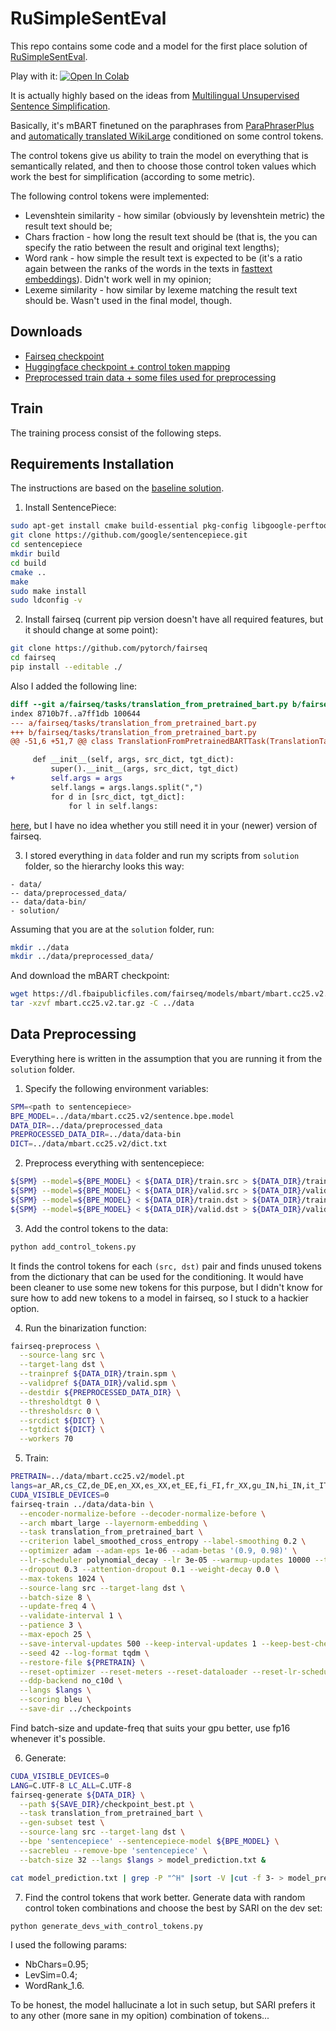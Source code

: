 # RuSimpleSentEval
This repo contains some code and a model for the first place solution of [RuSimpleSentEval](https://github.com/dialogue-evaluation/RuSimpleSentEval).

Play with it: [![Open In Colab](https://colab.research.google.com/assets/colab-badge.svg)](https://colab.research.google.com/drive/1izjYmxWYO6mTWt5XEQ06dV32yMjfKsML?usp=sharing#forceEdit=true&sandboxMode=true)

It is actually highly based on the ideas from [Multilingual Unsupervised Sentence Simplification](https://arxiv.org/abs/2005.00352).

Basically, it's mBART finetuned on the paraphrases from [ParaPhraserPlus](http://paraphraser.ru/download/) and [automatically translated WikiLarge](https://github.com/dialogue-evaluation/RuSimpleSentEval#данные) conditioned on some control tokens.

The control tokens give us ability to train the model on everything that is semantically related, and then to choose those control token values which work the best for simplification (according to some metric).

The following control tokens were implemented:
- Levenshtein similarity - how similar (obviously by levenshtein metric) the result text should be;
- Chars fraction - how long the result text should be (that is, the you can specify the ratio between the result and original text lengths);
- Word rank - how simple the result text is expected to be (it's a ratio again between the ranks of the words in the texts in [fasttext embeddings](http://docs.deeppavlov.ai/en/master/features/pretrained_vectors.html#id4)). Didn't work well in my opinion;
- Lexeme similarity - how similar by lexeme matching the result text should be. Wasn't used in the final model, though.

## Downloads
- [Fairseq checkpoint](https://drive.google.com/file/d/1eD55lwl0X1Bf2-hgXGi3-K7vmnngpDHr/view?usp=sharing)
- [Huggingface checkpoint + control token mapping](https://drive.google.com/file/d/1WfEq9Jfqi9sQQZXzDA3_MSHVmccbGgX-/view?usp=sharing)
- [Preprocessed train data + some files used for preprocessing](https://drive.google.com/file/d/17y_zS1N7agrDiSwZtnEPmPu8NzgJ2KPb/view?usp=sharing)

## Train
The training process consist of the following steps.

## Requirements Installation
The instructions are based on the [baseline solution](https://github.com/dialogue-evaluation/RuSimpleSentEval#базовое-решение).

1. Install SentencePiece:
```bash
sudo apt-get install cmake build-essential pkg-config libgoogle-perftools-dev
git clone https://github.com/google/sentencepiece.git 
cd sentencepiece
mkdir build
cd build
cmake ..
make
sudo make install
sudo ldconfig -v
```

2. Install fairseq (current pip version doesn't have all required features, but it should change at some point):
```bash
git clone https://github.com/pytorch/fairseq
cd fairseq
pip install --editable ./
```

Also I added the following line:
```diff
diff --git a/fairseq/tasks/translation_from_pretrained_bart.py b/fairseq/tasks/translation_from_pretrained_bart.py
index 8710b7f..a7ff1db 100644
--- a/fairseq/tasks/translation_from_pretrained_bart.py
+++ b/fairseq/tasks/translation_from_pretrained_bart.py
@@ -51,6 +51,7 @@ class TranslationFromPretrainedBARTTask(TranslationTask):

     def __init__(self, args, src_dict, tgt_dict):
         super().__init__(args, src_dict, tgt_dict)
+        self.args = args
         self.langs = args.langs.split(",")
         for d in [src_dict, tgt_dict]:
             for l in self.langs:
```
[here](https://github.com/pytorch/fairseq/blob/c2e8904b6072d8eddab362ac50b324e374b5951d/fairseq/tasks/translation_from_pretrained_bart.py#L54), but I have no idea whether you still need it in your (newer) version of fairseq.

3. I stored everything in `data` folder and run my scripts from `solution` folder, so the hierarchy looks this way:
```
- data/
-- data/preprocessed_data/
-- data/data-bin/
- solution/
```

Assuming that you are at the `solution` folder, run:
```bash
mkdir ../data
mkdir ../data/preprocessed_data/
```

And download the mBART checkpoint:
```bash 
wget https://dl.fbaipublicfiles.com/fairseq/models/mbart/mbart.cc25.v2.tar.gz
tar -xzvf mbart.cc25.v2.tar.gz -C ../data
```

## Data Preprocessing
Everything here is written in the assumption that you are running it from the `solution` folder.
1. Specify the following environment variables:
```bash
SPM=<path to sentencepiece>
BPE_MODEL=../data/mbart.cc25.v2/sentence.bpe.model
DATA_DIR=../data/preprocessed_data
PREPROCESSED_DATA_DIR=../data/data-bin
DICT=../data/mbart.cc25.v2/dict.txt
```

2. Preprocess everything with sentencepiece:
```bash
${SPM} --model=${BPE_MODEL} < ${DATA_DIR}/train.src > ${DATA_DIR}/train.spm.src &
${SPM} --model=${BPE_MODEL} < ${DATA_DIR}/valid.src > ${DATA_DIR}/valid.spm.src &
${SPM} --model=${BPE_MODEL} < ${DATA_DIR}/train.dst > ${DATA_DIR}/train.spm.dst &
${SPM} --model=${BPE_MODEL} < ${DATA_DIR}/valid.dst > ${DATA_DIR}/valid.spm.dst &
```

3. Add the control tokens to the data:
```bash
python add_control_tokens.py
```
It finds the control tokens for each `(src, dst)` pair and finds unused tokens from the dictionary that can be used for the conditioning. It would have been cleaner to use some new tokens for this purpose, but I didn't know for sure how to add new tokens to a model in fairseq, so I stuck to a hackier option.

4. Run the binarization function:
```bash
fairseq-preprocess \
  --source-lang src \
  --target-lang dst \
  --trainpref ${DATA_DIR}/train.spm \
  --validpref ${DATA_DIR}/valid.spm \
  --destdir ${PREPROCESSED_DATA_DIR} \
  --thresholdtgt 0 \
  --thresholdsrc 0 \
  --srcdict ${DICT} \
  --tgtdict ${DICT} \
  --workers 70
```

5. Train:
```bash
PRETRAIN=../data/mbart.cc25.v2/model.pt
langs=ar_AR,cs_CZ,de_DE,en_XX,es_XX,et_EE,fi_FI,fr_XX,gu_IN,hi_IN,it_IT,ja_XX,kk_KZ,ko_KR,lt_LT,lv_LV,my_MM,ne_NP,nl_XX,ro_RO,ru_RU,si_LK,tr_TR,vi_VN,zh_CN
CUDA_VISIBLE_DEVICES=0
fairseq-train ../data/data-bin \
  --encoder-normalize-before --decoder-normalize-before \
  --arch mbart_large --layernorm-embedding \
  --task translation_from_pretrained_bart \
  --criterion label_smoothed_cross_entropy --label-smoothing 0.2 \
  --optimizer adam --adam-eps 1e-06 --adam-betas '(0.9, 0.98)' \
  --lr-scheduler polynomial_decay --lr 3e-05 --warmup-updates 10000 --total-num-update 100000 \
  --dropout 0.3 --attention-dropout 0.1 --weight-decay 0.0 \
  --max-tokens 1024 \
  --source-lang src --target-lang dst \
  --batch-size 8 \
  --update-freq 4 \
  --validate-interval 1 \
  --patience 3 \
  --max-epoch 25 \
  --save-interval-updates 500 --keep-interval-updates 1 --keep-best-checkpoints 1 --no-save-optimizer-state \
  --seed 42 --log-format tqdm \
  --restore-file ${PRETRAIN} \
  --reset-optimizer --reset-meters --reset-dataloader --reset-lr-scheduler \
  --ddp-backend no_c10d \
  --langs $langs \
  --scoring bleu \
  --save-dir ../checkpoints
```
Find batch-size and update-freq that suits your gpu better, use fp16 whenever it's possible.

6. Generate:
```bash
CUDA_VISIBLE_DEVICES=0
LANG=C.UTF-8 LC_ALL=C.UTF-8
fairseq-generate ${DATA_DIR} \
  --path ${SAVE_DIR}/checkpoint_best.pt \
  --task translation_from_pretrained_bart \
  --gen-subset test \
  --source-lang src --target-lang dst \
  --bpe 'sentencepiece' --sentencepiece-model ${BPE_MODEL} \
  --sacrebleu --remove-bpe 'sentencepiece' \
  --batch-size 32 --langs $langs > model_prediction.txt & 

cat model_prediction.txt | grep -P "^H" |sort -V |cut -f 3- > model_prediction.hyp
```

7. Find the control tokens that work better. Generate data with random control token combinations and choose the best by SARI on the dev set:
```bash
python generate_devs_with_control_tokens.py
```

I used the following params:
- NbChars=0.95;
- LevSim=0.4; 
- WordRank_1.6.

To be honest, the model hallucinate a lot in such setup, but SARI prefers it to any other (more sane in my opition) combination of tokens...
